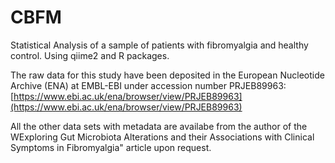 # CBFM
Statistical Analysis of a sample of patients with fibromyalgia and healthy control. Using qiime2 and R packages. 

The raw data for this study have been deposited in the European Nucleotide Archive (ENA) at EMBL-EBI under accession number PRJEB89963: [https://www.ebi.ac.uk/ena/browser/view/PRJEB89963](https://www.ebi.ac.uk/ena/browser/view/PRJEB89963)

All the other data sets with metadata are availabe from the author of the WExploring Gut Microbiota Alterations and their Associations with Clinical Symptoms in Fibromyalgia" article upon request.
